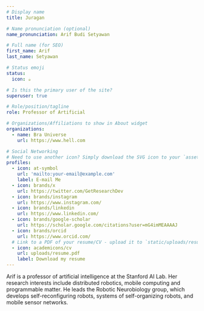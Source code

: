 ```yaml
---
# Display name
title: Juragan

# Name pronunciation (optional)
name_pronunciation: Arif Budi Setyawan

# Full name (for SEO)
first_name: Arif
last_name: Setyawan

# Status emoji
status:
  icon: ☕️

# Is this the primary user of the site?
superuser: true

# Role/position/tagline
role: Professor of Artificial 

# Organizations/Affiliations to show in About widget
organizations:
  - name: Bra Universe
    url: https://www.hell.com

# Social Networking
# Need to use another icon? Simply download the SVG icon to your `assets/media/icons/` folder.
profiles:
  - icon: at-symbol
    url: 'mailto:your-email@example.com'
    label: E-mail Me
  - icon: brands/x
    url: https://twitter.com/GetResearchDev
  - icon: brands/instagram
    url: https://www.instagram.com/
  - icon: brands/linkedin
    url: https://www.linkedin.com/
  - icon: brands/google-scholar
    url: https://scholar.google.com/citations?user=mG4imMEAAAAJ
  - icon: brands/orcid
    url: https://www.orcid.com/
  # Link to a PDF of your resume/CV - upload it to `static/uploads/resume.pdf`
  - icon: academicons/cv
    url: uploads/resume.pdf
    label: Download my resume
---
```


Arif is a professor of artificial intelligence at the Stanford AI Lab. Her research interests include
distributed robotics, mobile computing and programmable matter. He leads the Robotic Neurobiology group, which develops
self-reconfiguring robots, systems of self-organizing robots, and mobile sensor networks.
